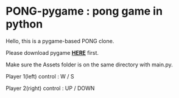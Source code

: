 # PONG-pygame : pong game in python
Hello, this is a pygame-based PONG clone.

Please download pygame [**HERE**](https://www.pygame.org/download.shtml) first.

Make sure the Assets folder is on the same directory with main.py.

Player 1(left) control : W / S

Player 2(right) control : UP / DOWN
